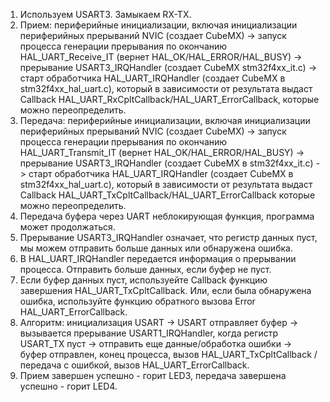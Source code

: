 1. Используем USART3. Замыкаем RX-TX.
2. Прием: периферийные инициализации, включая инициализации периферийных прерываний NVIC (создает CubeMX) -> запуск процесса генерации прерывания по окончанию HAL_UART_Receive_IT (вернет HAL_OK/HAL_ERROR/HAL_BUSY) -> прерывание USART3_IRQHandler (создает CubeMX stm32f4xx_it.c) -> старт обработчика HAL_UART_IRQHandler (создает CubeMX в stm32f4xx_hal_uart.c), который в зависимости от результата выдаст Callback HAL_UART_RxCpltCallback/HAL_UART_ErrorCallback, которые можно переопределить.
3. Передача: периферийные инициализации, включая инициализации периферийных прерываний NVIC (создает CubeMX) -> запуск процесса генерации прерывания по окончанию HAL_UART_Transmit_IT (вернет HAL_OK/HAL_ERROR/HAL_BUSY) -> прерывание USART3_IRQHandler (создает CubeMX в stm32f4xx_it.c) -> старт обработчика HAL_UART_IRQHandler (создает CubeMX в stm32f4xx_hal_uart.c), который в зависимости от результата выдаст Callback HAL_UART_TxCpltCallback/HAL_UART_ErrorCallback которые можно переопределить.
4. Передача буфера через UART неблокирующая функция, программа может продолжаться.
5. Прерывание USART3_IRQHandler означает, что регистр данных пуст, мы можем отправить больше данных или обнаружена ошибка.
6. В HAL_UART_IRQHandler передается информация о прерывании процесса. Отправить больше данных, если буфер не пуст.
7. Если буфер данных пуст, используейте Callback функцию завершения HAL_UART_TxCpltCallback. Или, если была обнаружена ошибка, используйте функцию обратного вызова Error HAL_UART_ErrorCallback.
8. Алгоритм: инициализация USART -> USART отправляет буфер -> вызывается прерывание USART1_IRQHandler, когда регистр USART_TX пуст -> отправить еще данные/обработка ошибки -> буфер отправлен, конец процесса, вызов HAL_UART_TxCpltCallback / передача с ошибкой, вызов HAL_UART_ErrorCallback.
9. Прием завершен успешно - горит LED3, передача завершена успешно - горит LED4.